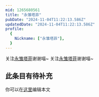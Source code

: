 ```yaml
---
mid: 1265680561
title: "永雏塔菲"
pubDate: "2024-11-04T11:22:13.586Z"
updatedDate: "2024-11-04T11:22:13.586Z"
profile:
  {
    Nickname: ["永雏塔菲"],
  }
---
```


关注[永雏塔菲](https://space.bilibili.com/1265680561)谢谢喵~ 关注[永雏塔菲](https://space.bilibili.com/1265680561)谢谢喵~

## 此条目有待补充
你可以在[这里](https://github.com/Yuhanawa/VTuber.ICU/edit/master/src/content/v/永雏塔菲/index.md)编辑本文
